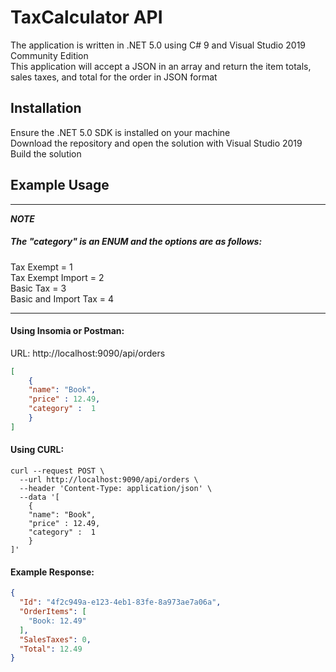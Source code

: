 # TaxCalculator API

The application is written in .NET 5.0 using C# 9 and Visual Studio 2019 Community Edition \
This application will accept a JSON in an array and return the item totals, sales taxes, and total for the order in JSON format


## Installation
Ensure the .NET 5.0 SDK is installed on your machine \
Download the repository and open the solution with Visual Studio 2019 \
Build the solution


## Example Usage
---
***NOTE***

#####  The "category" is an ENUM and the options are as follows:
Tax Exempt = 1 \
Tax Exempt Import = 2 \
Basic Tax = 3 \
Basic and Import Tax = 4

---

#### Using Insomia or Postman:
URL: http://localhost:9090/api/orders
```Json
[
	{
	"name": "Book",
	"price" : 12.49,
	"category" :  1
    }
]
```
#### Using CURL:
```Curl
curl --request POST \
  --url http://localhost:9090/api/orders \
  --header 'Content-Type: application/json' \
  --data '[
	{
	"name": "Book",
	"price" : 12.49,
	"category" :  1
	}
]' 
```
#### Example Response:
```Json
{
  "Id": "4f2c949a-e123-4eb1-83fe-8a973ae7a06a",
  "OrderItems": [
    "Book: 12.49"
  ],
  "SalesTaxes": 0,
  "Total": 12.49
}
